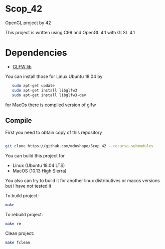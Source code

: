 # Scop_42
OpenGL project by 42

This project is written using C99 and OpenGL 4.1 with GLSL 4.1

# Dependencies
- [GLFW lib](https://www.glfw.org/docs/latest/compile.html)

You can install those for Linux Ubuntu 18.04 by
```sh
   sudo apt-get update
   sudo apt-get install libglfw3
   sudo apt-get install libglfw3-dev
```

for MacOs there is compiled version of glfw

## Compile

First you need to obtain copy of this repository

```sh

git clone https://github.com/mdovhopo/Scop_42 --recurse-submodules

```

You can build this project for 

* Linux (Ubuntu 18.04 LTS)
* MacOS (10.13 High Sierra)

You also can try to build it for another linux distributives or macos versions but i have not tested it

To build project:

```sh
make
```

To rebuild project:

```sh
make re
```

Clean project:

```sh
make fclean
```
